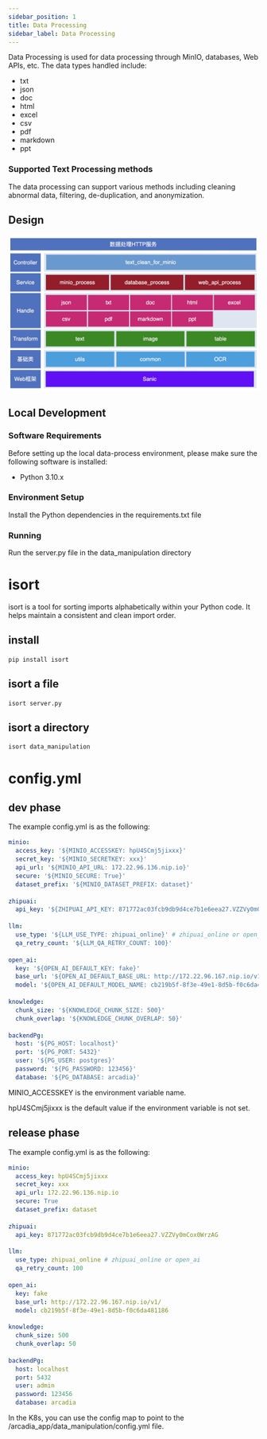 ```yaml
---
sidebar_position: 1
title: Data Processing
sidebar_label: Data Processing
---
```


Data Processing is used for data processing through MinIO, databases, Web APIs, etc. The data types handled include:
- txt
- json
- doc
- html
- excel
- csv
- pdf
- markdown
- ppt

### Supported Text Processing methods

The data processing can support various methods including cleaning abnormal data, filtering, de-duplication, and anonymization.

## Design

![Design](../../static/img/data_process.drawio.png)

## Local Development
### Software Requirements

Before setting up the local data-process environment, please make sure the following software is installed:

- Python 3.10.x

### Environment Setup

Install the Python dependencies in the requirements.txt file

### Running

Run the server.py file in the data_manipulation directory

# isort
isort is a tool for sorting imports alphabetically within your Python code. It helps maintain a consistent and clean import order.

## install
```shell
pip install isort
```

## isort a file
```shell
isort server.py
```

## isort a directory
```shell
isort data_manipulation
```


# config.yml
## dev phase
The example config.yml is as the following:
```yaml
minio:
  access_key: '${MINIO_ACCESSKEY: hpU4SCmj5jixxx}'
  secret_key: '${MINIO_SECRETKEY: xxx}'
  api_url: '${MINIO_API_URL: 172.22.96.136.nip.io}'
  secure: '${MINIO_SECURE: True}'
  dataset_prefix: '${MINIO_DATASET_PREFIX: dataset}'

zhipuai:
  api_key: '${ZHIPUAI_API_KEY: 871772ac03fcb9db9d4ce7b1e6eea27.VZZVy0mCox0WrzAG}'

llm:
  use_type: '${LLM_USE_TYPE: zhipuai_online}' # zhipuai_online or open_ai
  qa_retry_count: '${LLM_QA_RETRY_COUNT: 100}'

open_ai:
  key: '${OPEN_AI_DEFAULT_KEY: fake}'
  base_url: '${OPEN_AI_DEFAULT_BASE_URL: http://172.22.96.167.nip.io/v1/}'
  model: '${OPEN_AI_DEFAULT_MODEL_NAME: cb219b5f-8f3e-49e1-8d5b-f0c6da481186}'

knowledge:
  chunk_size: '${KNOWLEDGE_CHUNK_SIZE: 500}'
  chunk_overlap: '${KNOWLEDGE_CHUNK_OVERLAP: 50}'

backendPg:
  host: '${PG_HOST: localhost}'
  port: '${PG_PORT: 5432}'
  user: '${PG_USER: postgres}'
  password: '${PG_PASSWORD: 123456}'
  database: '${PG_DATABASE: arcadia}'
```

<!-- \${MINIO_ACCESSKEY: hpU4SCmj5jixxx} -->

MINIO_ACCESSKEY is the environment variable name.

hpU4SCmj5jixxx is the default value if the environment variable is not set.


## release phase
The example config.yml is as the following:
```yaml
minio:
  access_key: hpU4SCmj5jixxx
  secret_key: xxx
  api_url: 172.22.96.136.nip.io
  secure: True
  dataset_prefix: dataset

zhipuai:
  api_key: 871772ac03fcb9db9d4ce7b1e6eea27.VZZVy0mCox0WrzAG

llm:
  use_type: zhipuai_online # zhipuai_online or open_ai
  qa_retry_count: 100

open_ai:
  key: fake
  base_url: http://172.22.96.167.nip.io/v1/
  model: cb219b5f-8f3e-49e1-8d5b-f0c6da481186

knowledge:
  chunk_size: 500
  chunk_overlap: 50

backendPg:
  host: localhost
  port: 5432
  user: admin
  password: 123456
  database: arcadia
```
In the K8s, you can use the config map to point to the /arcadia_app/data_manipulation/config.yml file.

